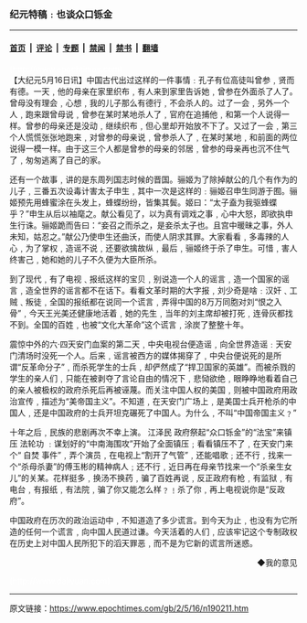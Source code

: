 ### 纪元特稿﹕也谈众口铄金

---

#### [首页](../../../..?n190211) &nbsp;|&nbsp; [评论](../../../../../epoch-comment?n190211) &nbsp;|&nbsp; [专题](../../../../../epoch-special?n190211) &nbsp;|&nbsp; [禁闻](../../../../../epoch-news?n190211) &nbsp;|&nbsp; [禁书](../../../../../books?n190211) &nbsp;|&nbsp; [翻墙](https://github.com/gfw-breaker/nogfw/blob/master/README.md?n190211)


<div class="post_content" id="artbody" itemprop="articleBody">
 <!-- article content begin -->
 <p>
  <font color="#ffffff">
   (http://www.epochtimes.com)
  </font>
  <br/>
  【大纪元5月16日讯】中国古代出过这样的一件事情﹕孔子有位高徒叫曾参﹐贤而有德。一天﹐他的母亲在家里织布﹐有人来到家里告诉她﹐曾参在外面杀了人了。曾母没有理会﹐心想﹐我的儿子那么有德行﹐不会杀人的。过了一会﹐另外一个人﹐跑来跟曾母说﹐曾参在某时某地杀人了﹐官府在追捕他﹐和第一个人说得一样。曾参的母亲还是没动﹐继续织布﹐但心里却开始放不下了。又过了一会﹐第三个人慌慌张张地跑来﹐对曾参的母亲说﹐曾参杀人了﹐在某时某地﹐和前面的两位说得一模一样。由于这三个人都是曾参的母亲的邻居﹐曾参的母亲再也沉不住气了﹐匆匆逃离了自己的家。
 </p>
 <p>
  还有一个故事﹐讲的是东周列国志时候的晋国。骊姬为了除掉献公的几个有作为的儿子﹐三番五次设毒计害太子申生﹐其中一次是这样的﹕骊姬召申生同游于囿。骊姬预先用蜂蜜涂在头发上，蜂蝶纷纷，皆集其鬓。姬曰：“太子盍为我驱蜂蝶乎？”申生从后以袖麾之。献公看见了，以为真有调戏之事﹐心中大怒，即欲执申生行诛。骊姬跪而告曰：“妾召之而杀之，是妾杀太子也。且宫中暖昧之事，外人未知，姑忍之。”献公乃使申生还曲沃，而使人阴求其罪。大家看看﹐多毒辣的人心﹐为了掌权﹐造谣不说﹐还要欲擒故纵﹐最后﹐骊姬终于杀了申生。可惜﹐害人终害己﹐她和她的儿子不久便为大臣所杀。
 </p>
 <p>
  到了现代﹐有了电视﹑报纸这样的宝贝﹐别说造一个人的谣言﹐造一个国家的谣言﹐造全世界的谣言都不在话下。看看文革时期的大字报﹐刘少奇是啥﹕汉奸﹑工贼﹑叛徒﹐全国的报纸都在说同一个谎言﹐弄得中国的8万万同胞对刘“恨之入骨”﹐今天王光美还健康地活着﹐她的先生﹐当年的刘主席却被打死﹐连骨灰都找不到。全国的百姓﹐也被“文化大革命”这个谎言﹐涂炭了整整十年。
 </p>
 <p>
  震惊中外的六·四天安门血案的第二天﹐中央电视台便造谣﹐向全世界造谣﹕天安门清场时没死一个人。后来﹐谣言被西方的媒体揭穿了﹐中央台便说死的是所谓“反革命分子”﹐而杀死学生的士兵﹐却俨然成了“捍卫国家的英雄”。而被杀戮的学生的亲人们﹐只能在被剥夺了言论自由的情况下﹐悲恸欲绝﹐眼睁睁地看着自己的亲人被极权的政府杀死后再被诬蔑。而关注中国人权的美国﹐则被中国政府用政治宣传﹐描述为“美帝国主义”。不知道﹐在天安门广场上﹐是美国士兵开枪杀的中国人﹐还是中国政府的士兵开坦克碾死了中国人。为什么﹐不叫“中国帝国主义﹖”
 </p>
 <p>
  十年之后﹐民族的悲剧再次不幸上演。
  <ok href="nf801.htm">
   江泽民
  </ok>
  政府祭起“众口铄金”的“法宝”来镇压
  <ok href="http://falundafa.org">
   法轮功
  </ok>
  ﹕谋划好的“中南海围攻”开始了全面镇压﹔看看镇压不了﹐在天安门来个“
  <ok href="nf1681.htm">
   自焚
  </ok>
  事件”﹐弄个演员﹐在电视上“割开了气管”﹐还能唱歌﹔还不行﹐找来一个“杀母杀妻”的傅玉彬的精神病人﹔还不行﹐近日再在母亲节找来一个“杀亲生女儿”的关某。花样挺多﹐换汤不换药﹐骗了百姓再说﹐反正政府有枪﹐有监狱﹐有电台﹐有报纸﹐有法院﹐骗了你又能怎么样﹖﹗杀了你﹐再上电视说你是“反政府”。
 </p>
 <p>
  中国政府在历次的政治运动中﹐不知道造了多少谎言。到今天为止﹐也没有为它所造的任何一个谎言﹐向中国人民道过谦。今天活着的人们﹐应该牢记这个专制政权在历史上对中国人民所犯下的滔天罪恶﹐而不是为它新的谎言所迷惑。
 </p>
 <div align="right">
  <ok href="sendmail.asp?p=pinglunfankui&amp;subject=评论文章读者反馈&amp;body=您好﹐我读了贵网站的文章《纪元特稿﹕也谈众口铄金》后﹐">
   ◆我的意见
  </ok>
 </div>
 <p>
  <font color="#ffffff">
   (http://www.dajiyuan.com)
  </font>
 </p>
 <!-- article content end -->
 <div id="below_article_ad">
 </div>
</div>


---

原文链接：https://www.epochtimes.com/gb/2/5/16/n190211.htm
